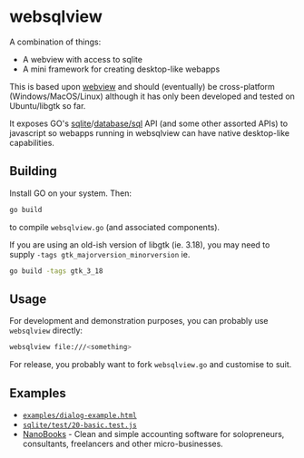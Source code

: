 # websqlview

A combination of things:

* A webview with access to sqlite
* A mini framework for creating desktop-like webapps

This is based upon [webview](https://github.com/zserge/webview/) and should (eventually) be cross-platform (Windows/MacOS/Linux) although it has only been developed and tested on Ubuntu/libgtk so far.

It exposes GO's [sqlite](https://pkg.go.dev/github.com/mattn/go-sqlite3)/[database/sql](https://pkg.go.dev/database/sql) API (and some other assorted APIs) to javascript so webapps running in websqlview can have native desktop-like capabilities.

## Building

Install GO on your system. Then:

```sh
go build
```

to compile `websqlview.go` (and associated components).

If you are using an old-ish version of libgtk (ie. 3.18), you may need to supply `-tags gtk_majorversion_minorversion` ie.

```sh
go build -tags gtk_3_18
```

## Usage

For development and demonstration purposes, you can probably use `websqlview` directly:

```sh
websqlview file:///<something>
```

For release, you probably want to fork `websqlview.go` and customise to suit.

## Examples

* [`examples/dialog-example.html`](examples/dialog-example.html)
* [`sqlite/test/20-basic.test.js`](sqlite/test/20-basic.test.js)
* [NanoBooks](https://github.com/nanobooks/nanobooks-ce) - Clean and simple accounting software for solopreneurs, consultants, freelancers and other micro-businesses.
